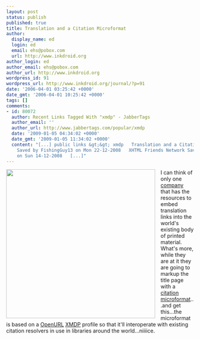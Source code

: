 ```yaml
---
layout: post
status: publish
published: true
title: Translation and a Citation Microformat
author:
  display_name: ed
  login: ed
  email: ehs@pobox.com
  url: http://www.inkdroid.org
author_login: ed
author_email: ehs@pobox.com
author_url: http://www.inkdroid.org
wordpress_id: 91
wordpress_url: http://www.inkdroid.org/journal/?p=91
date: '2006-04-01 03:25:42 +0000'
date_gmt: '2006-04-01 10:25:42 +0000'
tags: []
comments:
- id: 80072
  author: Recent Links Tagged With "xmdp" - JabberTags
  author_email: ''
  author_url: http://www.jabbertags.com/popular/xmdp
  date: '2009-01-05 04:34:02 +0000'
  date_gmt: '2009-01-05 11:34:02 +0000'
  content: "[...] public links &gt;&gt; xmdp   Translation and a Citation Microformat
    Saved by FishingGuy13 on Mon 22-12-2008   XHTML Friends Network Saved by igaum
    on Sun 14-12-2008   [...]"
---
```

<div><a href="http://b3ta.com/challenge/google/"><img width="400" align="left" style="margin-right: 15px" src="http://www.inkdroid.org/images/translate.jpg" /></a>I can think of only one <a href="http://www.google.com">company</a> that has the resources to embed translation links into the world's existing body of printed material. What's more, while they are at it they are going to markup the title page with a <a href="http://microformats.org/wiki/citation">citation microformat</a>...and get this...the microformat is based on a <a href="http://web.archive.org/web/20071009055221/http://www.niso.org:80/committees/committee_ax.html">OpenURL</a> <a href="http://gmpg.org/xmdp/description">XMDP</a> profile so that it'll interoperate with existing citation resolvers in use in libraries around the world...niiiice.</div>
